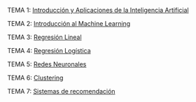 TEMA 1: [Introducción y Aplicaciones de la Inteligencia Artificial](EB/Tema1/Tema1.md)

TEMA 2: [Introducción al Machine Learning](EB/Tema2/Tema2.md)

TEMA 3: [Regresión Lineal](EB/Tema3/Tema3.md)

TEMA 4: [Regresión Logística](EB/Tema4/Tema4.md)

TEMA 5: [Redes Neuronales](EB/Tema5/Tema5.md)

TEMA 6: [Clustering](EB/Tema6/Tema6.md)

TEMA 7: [Sistemas de recomendación](EB/Tema7/Tema7.md)


